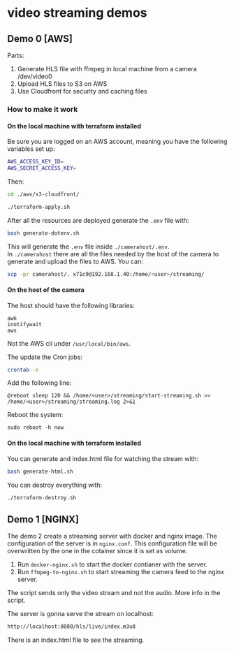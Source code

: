# video streaming demos

## Demo 0 [AWS]

Parts:

1. Generate HLS file with ffmpeg in local machine from a camera /dev/video0
2. Upload HLS files to S3 on AWS
3. Use Cloudfront for security and caching files

### How to make it work

#### On the local machine with terraform installed

Be sure you are logged on an AWS account, meaning you have the following
variables set up:
```bash
AWS_ACCESS_KEY_ID=
AWS_SECRET_ACCESS_KEY=
```

Then:
```bash
cd ./aws/s3-cloudfront/

./terraform-apply.sh
```

After all the resources are deployed generate the `.env` file with:

```bash
bash generate-dotenv.sh
```

This will generate the `.env` file inside `./camerahost/.env`.\
In `./camerahost` there are all the files needed by the host of the camera to
generate and upload the files to AWS. You can:

```bash
scp -pr camerahost/. x71c9@192.168.1.40:/home/<user>/streaming/
```

#### On the host of the camera

The host should have the following libraries:
```
awk
inotifywait
aws
```
Not the AWS cli under `/usr/local/bin/aws`.

The update the Cron jobs:
```bash
crontab -e
```

Add the following line:
```
@reboot sleep 120 && /home/<user>/streaming/start-streaming.sh >> /home/<user>/streaming/streaming.log 2>&1
```

Reboot the system:
```
sudo reboot -h now
```

#### On the local machine with terraform installed

You can generate and index.html file for watching the stream with:

```bash
bash generate-html.sh
```

You can destroy everything with:

```bash
./terraform-destroy.sh
```


## Demo 1 [NGINX]

The demo 2 create a streaming server with docker and nginx image. The
configuration of the server is in `nginx.conf`. This configuration file
will be overwritten by the one in the cotainer since it is set as volume.

1. Run `docker-nginx.sh` to start the docker contianer with the server.
2. Run `ffmpeg-to-nginx.sh` to start streaming the camera feed to the nginx
server.

The script sends only the video stream and not the audio. More info in the
script.

The server is gonna serve the stream on localhost:

```bash
http://localhost:8080/hls/live/index.m3u8
```

There is an index.html file to see the streaming.
